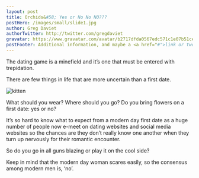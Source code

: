 ```yaml
---
layout: post
title: Orchids&#58; Yes or No No NO???
postHero: /images/small/slide1.jpg
author: Greg Daviet
authorTwitter: http://twitter.com/gregdaviet
gravatar: https://www.gravatar.com/avatar/b2717dfda0567edc571c1e07b51cea46?s=150
postFooter: Additional information, and maybe a <a href="#">link or two</a>
---
```


The dating game is a minefield and it’s one that must be entered with trepidation.

There are few things in life that are more uncertain than a first date.

<img class="pull-left" src="http://placekitten.com/g/400/200"
     alt="kitten">

What should you wear? Where should you go? Do you bring flowers on a first date: yes or no?

It’s so hard to know what to expect from a modern day first date as a huge number of people now e-meet on dating websites and social media websites so the chances are they don’t really know one another when they turn up nervously for their romantic encounter.

So do you go in all guns blazing or play it on the cool side?

Keep in mind that the modern day woman scares easily, so the consensus among modern men is, ‘no’.
